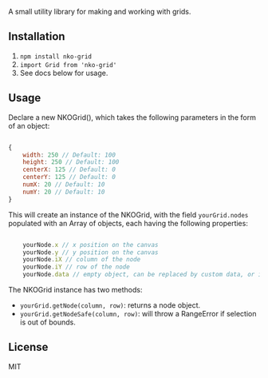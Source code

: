 A small utility library for making and working with grids.

## Installation
1. `npm install nko-grid`
2. `import Grid from 'nko-grid'`
3. See docs below for usage.

## Usage

Declare a new NKOGrid(), which takes the following parameters in the form of an object:

```javascript

{
	width: 250 // Default: 100
	height: 250 // Default: 100
	centerX: 125 // Default: 0
	centerY: 125 // Default: 0
	numX: 20 // Default: 10
	numY: 20 // Default: 10
}

```

This will create an instance of the NKOGrid, with the field `yourGrid.nodes` populated with an Array of objects, each having the following properties:

```javascript

	yourNode.x // x position on the canvas
	yourNode.y // y position on the canvas
	yourNode.iX // column of the node
	yourNode.iY // row of the node
	yourNode.data // empty object, can be replaced by custom data, or instances of objects.

```

The NKOGrid instance has two methods: 

- `yourGrid.getNode(column, row)`: returns a node object.
- `yourGrid.getNodeSafe(column, row)`: will throw a RangeError if selection is out of bounds.


## License
MIT

